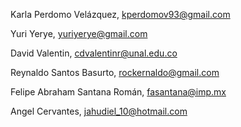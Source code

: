 Karla Perdomo Velázquez, kperdomov93@gmail.com

Yuri Yerye, yuriyerye@gmail.com

David Valentin,  cdvalentinr@unal.edu.co

Reynaldo Santos Basurto, rockernaldo@gmail.com

Felipe Abraham Santana Román, fasantana@imp.mx

Angel Cervantes, jahudiel_10@hotmail.com


